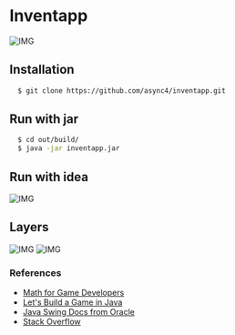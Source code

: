 # Inventapp

![IMG](https://i.imgur.com/nVDIKAJ.gif)

## Installation
```sh
  $ git clone https://github.com/async4/inventapp.git
```

## Run with jar
```sh
  $ cd out/build/
  $ java -jar inventapp.jar
```

##  Run with idea
![IMG](https://i.imgur.com/FrfUNQf.gif)

##  Layers
![IMG](https://i.imgur.com/jv6gSrn.png)
![IMG](https://i.imgur.com/UjNaNTR.png)


### References
* [Math for Game Developers](https://www.youtube.com/playlist?list=PLW3Zl3wyJwWOpdhYedlD-yCB7WQoHf-My)
* [Let's Build a Game in Java](https://www.youtube.com/playlist?list=PLWms45O3n--6TvZmtFHaCWRZwEqnz2MHa)
* [Java Swing Docs from Oracle](https://docs.oracle.com/javase/tutorial/uiswing/index.html)
* [Stack Overflow](https://stackoverflow.com/)

